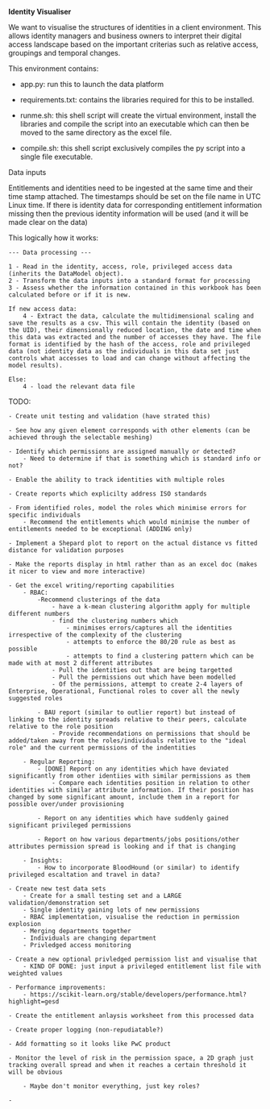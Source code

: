 **Identity Visualiser**

We want to visualise the structures of identities in a client environment. This allows identity managers and business owners to interpret their digital access landscape based on the important criterias such as relative access, groupings and temporal changes.

This environment contains: 

* app.py: run this to launch the data platform

* requirements.txt: contains the libraries required for this to be installed.

* runme.sh: this shell script will create the virtual environment, install the libraries and compile the script into an executable which can then be moved to the same directory as the excel file.

* compile.sh: this shell script exclusively compiles the py script into a single file executable.

Data inputs

Entitlements and identities need to be ingested at the same time and their time stamp attached. The timestamps should be set on the file name in UTC Linux time. If there is identity data for corresponding entitlement information missing then the previous identity information will be used (and it will be made clear on the data)

This logically how it works: 

    --- Data processing ---

    1 - Read in the identity, access, role, privileged access data (inherits the DataModel object).
    2 - Transform the data inputs into a standard format for processing
    3 - Assess whether the information contained in this workbook has been calculated before or if it is new.

    If new access data:
        4 - Extract the data, calculate the multidimensional scaling and save the results as a csv. This will contain the identity (based on the UID), their dimensionally reduced location, the date and time when this data was extracted and the number of accesses they have. The file format is identified by the hash of the access, role and privileged data (not identity data as the individuals in this data set just controls what accesses to load and can change without affecting the model results).
    
    Else:
        4 - load the relevant data file
    
    

TODO:

    - Create unit testing and validation (have strated this)

    - See how any given element corresponds with other elements (can be achieved through the selectable meshing)

    - Identify which permissions are assigned manually or detected?
        - Need to determine if that is something which is standard info or not? 

    - Enable the ability to track identities with multiple roles

    - Create reports which explicilty address ISO standards

    - From identified roles, model the roles which minimise errors for specific individuals
        - Recommend the entitlements which would minimise the number of entitlements needed to be exceptional (ADDING only)

    - Implement a Shepard plot to report on the actual distance vs fitted distance for validation purposes

    - Make the reports display in html rather than as an excel doc (makes it nicer to view and more interactive)

    - Get the excel writing/reporting capabilities
        - RBAC: 
            -Recommend clusterings of the data
                - have a k-mean clustering algorithm apply for multiple different numbers
                - find the clustering numbers which 
                    - minimises errors/captures all the identities irrespective of the complexity of the clustering
                    - attempts to enforce the 80/20 rule as best as possible 
                    - attempts to find a clustering pattern which can be made with at most 2 different attributes
                - Pull the identities out that are being targetted
                - Pull the permissions out which have been modelled
                - Of the permissions, attempt to create 2-4 layers of Enterprise, Operational, Functional roles to cover all the newly suggested roles

            - BAU report (similar to outlier report) but instead of linking to the identity spreads relative to their peers, calculate relative to the role position
                - Provide recommendations on permissions that should be added/taken away from the roles/individuals relative to the "ideal role" and the current permissions of the indentities

        - Regular Reporting: 
            - [DONE] Report on any identities which have deviated significantly from other identiies with similar permissions as them
                - Compare each identities position in relation to other identities with similar attribute information. If their position has changed by some significant amount, include them in a report for possible over/under provisioning

            - Report on any identities which have suddenly gained significant privileged permissions
            
            - Report on how various departments/jobs positions/other attributes permission spread is looking and if that is changing

        - Insights:
            - How to incorporate BloodHound (or similar) to identify privileged escaltation and travel in data? 

    - Create new test data sets 
        - Create for a small testing set and a LARGE validation/demonstration set
        - Single identity gaining lots of new permissions
        - RBAC implementation, visualise the reduction in permission explosion
        - Merging departments together
        - Individuals are changing department 
        - Privledged access monitoring

    - Create a new optional privledged permission list and visualise that
        - KIND OF DONE: just input a privileged entitlement list file with weighted values

    - Performance improvements:
        - https://scikit-learn.org/stable/developers/performance.html?highlight=gesd

    - Create the entitlement anlaysis worksheet from this processed data

    - Create proper logging (non-repudiatable?)

    - Add formatting so it looks like PwC product
		    
    - Monitor the level of risk in the permission space, a 2D graph just tracking overall spread and when it reaches a certain threshold it will be obvious

        - Maybe don't monitor everything, just key roles?

    - 
        
